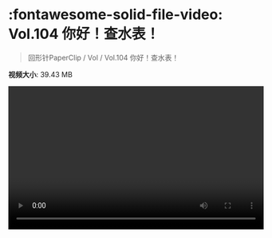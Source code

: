 # :fontawesome-solid-file-video: Vol.104 你好！查水表！

> 回形针PaperClip / Vol / Vol.104 你好！查水表！

**视频大小**: 39.43 MB

<video id="V-c1d83476684c1dade21a5ab3f2446dda" width="512" height="288" preload="none" playsinline webkit-playsinline></video>